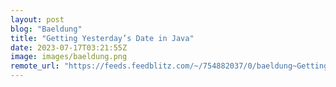 ```yaml
---
layout: post
blog: "Baeldung"
title: "Getting Yesterday’s Date in Java"
date: 2023-07-17T03:21:55Z
image: images/baeldung.png
remote_url: "https://feeds.feedblitz.com/~/754882037/0/baeldung~Getting-Yesterdays-Date-in-Java"
---
```

